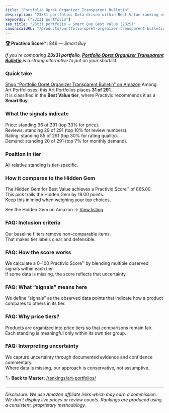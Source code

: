 ```yaml
---
title: "Portfolio Opret Organizer Transparent Bulletin"
description: "23x31 portfolio: Data-driven within Best Value ranking using the Practivio Score™. Positioned by quality, value, demand, findability, momentum."
keywords: ["23x31 portfolio"]
seo_title: "23x31 portfolio — Smart Buy Best Value (2025)"
canonicalURL: "/products/portfolio-opret-organizer-transparent-bulletin-B08B18P4L7/"
---
```


**🏆 Practivio Score™:** 846 — _Smart Buy_


*If you're comparing **23x31 portfolio**, **[Portfolio Opret Organizer Transparent Bulletin](https://www.amazon.com/dp/B08B18P4L7?tag=practivio-20)** is a strong alternative to put on your shortlist.*
### Quick take
[Shop “Portfolio Opret Organizer Transparent Bulletin” on Amazon](https://www.amazon.com/dp/B08B18P4L7?tag=practivio-20)
Among Art Portfolioses, this Art Portfolios places **31 of 291**.  
It is classified in the **Best Value tier**, where Practivio recommends it as a **Smart Buy**.

### What the signals indicate
Price: standing 96 of 291 (top 33% for price).  
Reviews: standing 29 of 291 (top 10% for review numbers).  
Rating: standing 85 of 291 (top 30% for rating quality).  
Demand: standing 20 of 291 (top 7% for monthly demand).

### Position in tier
All relative standing is tier-specific.

### How it compares to the Hidden Gem
The Hidden Gem for Best Value achieves a Practivio Score™ of 865.00.  
This pick trails the Hidden Gem by 19.00 points.  
Keep this in mind when weighing your top choices.  

See the Hidden Gem on Amazon → [View listing](https://www.amazon.com/dp/B0CKX61ML4?tag=practivio-20)

### FAQ: Inclusion criteria
Our baseline filters remove non-comparable items.  
That makes tier labels clear and defensible.

### FAQ: How the score works
We calculate a 0–100 Practivio Score™ by blending multiple observed signals within each tier.  
If some data is missing, the score reflects that uncertainty.

### FAQ: What “signals” means here
We define “signals” as the observed data points that indicate how a product compares to others in its tier.

### FAQ: Why price tiers?
Products are organized into price tiers so that comparisons remain fair.  
Each standing is meaningful only within its own tier group.

### FAQ: Interpreting uncertainty
We capture uncertainty through documented evidence and confidence commentary.  
Where data is missing, our approach is conservative, not assumptive.


🏷️ **Back to Master:** [/rankings/art-portfolios/](/rankings/art-portfolios/)

---
_Disclosure: We use Amazon affiliate links which may earn a commission. We don’t display live prices or review counts. Rankings are produced using a consistent, proprietary methodology._
